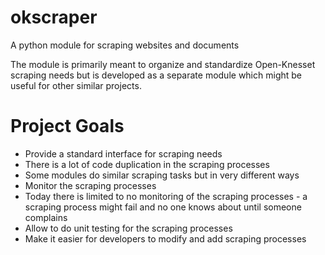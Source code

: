 okscraper
=========

A python module for scraping websites and documents

The module is primarily meant to organize and standardize Open-Knesset scraping needs but is developed as a separate module which might be useful for other similar projects.

Project Goals
=============

* Provide a standard interface for scraping needs
 * There is a lot of code duplication in the scraping processes
 * Some modules do similar scraping tasks but in very different ways
* Monitor the scraping processes
 * Today there is limited to no monitoring of the scraping processes - a scraping process might fail and no one knows about until someone complains
* Allow to do unit testing for the scraping processes
* Make it easier for developers to modify and add scraping processes
